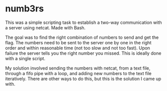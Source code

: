 # numb3rs

This was a simple scripting task to establish a two-way communication with a server using netcat. Made with Bash.

The goal was to find the right combination of numbers to send and get the flag. The numbers need to be sent to the server one by one in the right order and within reasonable time (not too slow and not too fast). Upon failure the server tells you the right number you missed. This is ideally done with a single script.

My solution involved sending the numbers with netcat, from a text file, through a fifo pipe with a loop, and adding new numbers to the text file iteratively.
There are other ways to do this, but this is the solution I came up with.
